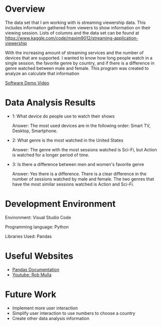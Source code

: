 # Overview

The data set that I am working with is streaming viewership data. This includes information gathered from viewers to show information on their viewing session.
Lists of columns and the data set can be found at https://www.kaggle.com/code/maxim9012/streaming-application-viewership

With the increasing amount of streaming services and the number of devices that are supported. I wanted to know how long people watch in a single session,
the favorite genre by country, and if there is a difference in genre watched between male and female. This program was created to analyze an calculate that information

[Software Demo Video](https://youtu.be/Rd2tcTiFxws)

# Data Analysis Results

* 1: What device do people use to watch their shows
  
  Answer: The most used devices are in the following order: Smart TV, Desktop, Smartphone.

* 2: What genre is the most watched in the United States

  Answer: The genre with the most sessions watched is Sci-Fi, but Action is watched for a longer period of time.

* 3: Is there a difference between men and women's favorite genre

  Answer: Yes there is a difference. There is a clear difference in the number of sessions watched by male and female.
    The two genres that have the most similar sessions watched is Action and Sci-Fi.

# Development Environment

Environment: Visual Studio Code

Programming language: Python

Libraries Used: Pandas

# Useful Websites

* [Pandas Documentation](https://pandas.pydata.org/docs/user_guide/)
* [Youtube: Rob Mulla](https://www.youtube.com/watch?v=DkjCaAMBGWM&t=719s)

# Future Work

* Implement more user interaction
* Simplify user interaction to use numbers to choose a country
* Create other data analysis information
